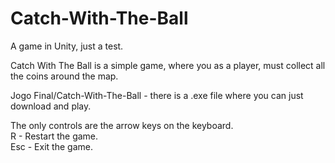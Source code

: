# Catch-With-The-Ball
A game in Unity, just a test.

Catch With The Ball is a simple game, where you as a player, must collect all the coins around the map.

Jogo Final/Catch-With-The-Ball - there is a .exe file where you can just download and play.

The only controls are the arrow keys on the keyboard.
<br>
R - Restart the game.
<br>
Esc - Exit the game.
